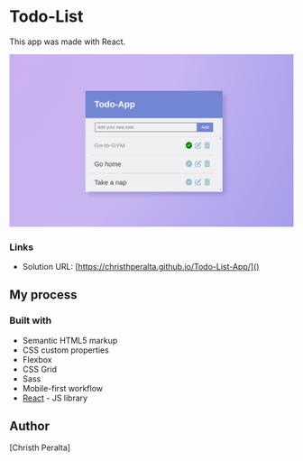 # Todo-List

This app was made with React.

![](src/assets/img2.png)

### Links

- Solution URL: [https://christhperalta.github.io/Todo-List-App/]()

## My process

### Built with

- Semantic HTML5 markup
- CSS custom properties
- Flexbox
- CSS Grid
- Sass
- Mobile-first workflow
- [React](https://reactjs.org/) - JS library

## Author

[Christh Peralta]
